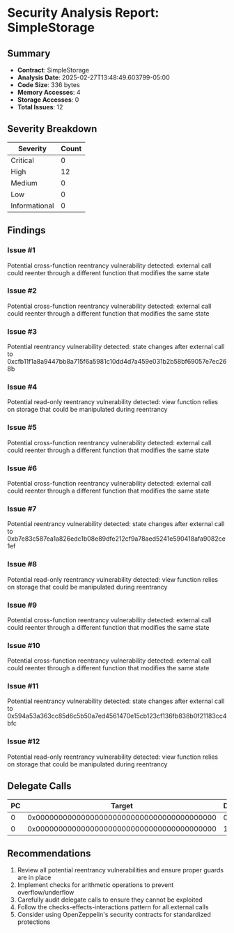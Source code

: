 # Security Analysis Report: SimpleStorage

## Summary

- **Contract**: SimpleStorage
- **Analysis Date**: 2025-02-27T13:48:49.603799-05:00
- **Code Size**: 336 bytes
- **Memory Accesses**: 4
- **Storage Accesses**: 0
- **Total Issues**: 12

## Severity Breakdown

| Severity | Count |
|----------|-------|
| Critical | 0 |
| High | 12 |
| Medium | 0 |
| Low | 0 |
| Informational | 0 |

## Findings

### Issue #1

Potential cross-function reentrancy vulnerability detected: external call could reenter through a different function that modifies the same state

### Issue #2

Potential cross-function reentrancy vulnerability detected: external call could reenter through a different function that modifies the same state

### Issue #3

Potential reentrancy vulnerability detected: state changes after external call to 0xcfb11f1a8a9447bb8a715f6a5981c10dd4d7a459e031b2b58bf69057e7ec268b

### Issue #4

Potential read-only reentrancy vulnerability detected: view function relies on storage that could be manipulated during reentrancy

### Issue #5

Potential cross-function reentrancy vulnerability detected: external call could reenter through a different function that modifies the same state

### Issue #6

Potential cross-function reentrancy vulnerability detected: external call could reenter through a different function that modifies the same state

### Issue #7

Potential reentrancy vulnerability detected: state changes after external call to 0xb7e83c587ea1a826edc1b08e89dfe212cf9a78aed5241e590418afa9082ce1ef

### Issue #8

Potential read-only reentrancy vulnerability detected: view function relies on storage that could be manipulated during reentrancy

### Issue #9

Potential cross-function reentrancy vulnerability detected: external call could reenter through a different function that modifies the same state

### Issue #10

Potential cross-function reentrancy vulnerability detected: external call could reenter through a different function that modifies the same state

### Issue #11

Potential reentrancy vulnerability detected: state changes after external call to 0x594a53a363cc85d6c5b50a7ed4561470e15cb123cf136fb838b0f21183cc4bfc

### Issue #12

Potential read-only reentrancy vulnerability detected: view function relies on storage that could be manipulated during reentrancy

## Delegate Calls

| PC | Target | Depth |
|-----|--------|-------|
| 0 | 0x0000000000000000000000000000000000000000 | 0 |
| 0 | 0x0000000000000000000000000000000000000000 | 1 |

## Recommendations

1. Review all potential reentrancy vulnerabilities and ensure proper guards are in place
2. Implement checks for arithmetic operations to prevent overflow/underflow
3. Carefully audit delegate calls to ensure they cannot be exploited
4. Follow the checks-effects-interactions pattern for all external calls
5. Consider using OpenZeppelin's security contracts for standardized protections
